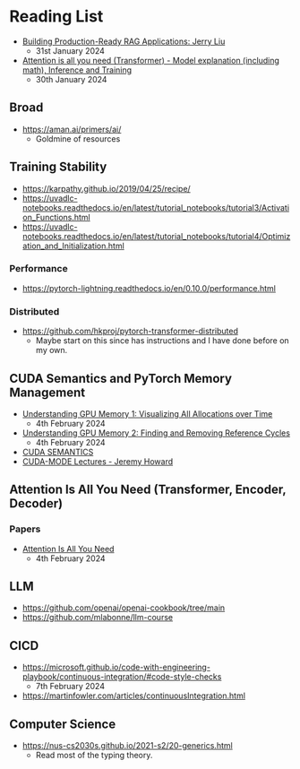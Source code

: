 # Reading List

-   [Building Production-Ready RAG Applications: Jerry Liu](https://www.youtube.com/watch?v=TRjq7t2Ms5I)
    -   31st January 2024
-   [Attention is all you need (Transformer) - Model explanation (including math), Inference and Training](https://www.youtube.com/watch?v=bCz4OMemCcA&t=51s)
    -   30th January 2024

## Broad

-   https://aman.ai/primers/ai/
    -   Goldmine of resources

## Training Stability

-   https://karpathy.github.io/2019/04/25/recipe/
-   https://uvadlc-notebooks.readthedocs.io/en/latest/tutorial_notebooks/tutorial3/Activation_Functions.html
-   https://uvadlc-notebooks.readthedocs.io/en/latest/tutorial_notebooks/tutorial4/Optimization_and_Initialization.html

### Performance

-   https://pytorch-lightning.readthedocs.io/en/0.10.0/performance.html

### Distributed

-   https://github.com/hkproj/pytorch-transformer-distributed
    -   Maybe start on this since has instructions and I have done before on my
        own.

## CUDA Semantics and PyTorch Memory Management

-   [Understanding GPU Memory 1: Visualizing All Allocations over Time](https://pytorch.org/blog/understanding-gpu-memory-1/)
    -   4th February 2024
-   [Understanding GPU Memory 2: Finding and Removing Reference Cycles](https://pytorch.org/blog/understanding-gpu-memory-2/)
    -   4th February 2024
-   [CUDA SEMANTICS](https://pytorch.org/docs/stable/notes/cuda.html)
-   [CUDA-MODE Lectures - Jeremy Howard](https://github.com/cuda-mode/lectures)

## Attention Is All You Need (Transformer, Encoder, Decoder)

### Papers

-   [Attention Is All You Need](https://arxiv.org/abs/1706.03762)
    -   4th February 2024

## LLM

-   https://github.com/openai/openai-cookbook/tree/main
-   https://github.com/mlabonne/llm-course

## CICD

-   https://microsoft.github.io/code-with-engineering-playbook/continuous-integration/#code-style-checks
    -   7th February 2024
-   https://martinfowler.com/articles/continuousIntegration.html

## Computer Science

-   https://nus-cs2030s.github.io/2021-s2/20-generics.html
    -   Read most of the typing theory.
